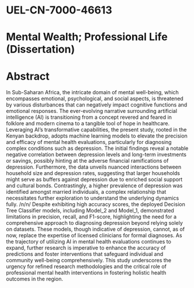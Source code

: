 # UEL-CN-7000-46613
# Mental Wealth; Professional Life (Dissertation)

# Abstract
 In Sub-Saharan Africa, the intricate domain of mental well-being, which encompasses emotional, psychological, and social aspects, is threatened by various disturbances that can negatively impact cognitive functions and emotional responses. The ever-evolving narrative surrounding artificial intelligence (AI) is transitioning from a concept revered and feared in folklore and modern cinema to a tangible tool of hope in healthcare. Leveraging AI’s transformative capabilities, the present study, rooted in the Kenyan backdrop, adopts machine learning models to elevate the precision and efficacy of mental health evaluations, particularly for diagnosing complex conditions such as depression. The initial findings reveal a notable negative correlation between depression levels and long-term investments or savings, possibly hinting at the adverse financial ramifications of depression. Furthermore, the data unveils nuanced interactions between household size and depression rates, suggesting that larger households might serve as buffers against depression due to enriched social support and cultural bonds. Contrastingly, a higher prevalence of depression was identified amongst married individuals, a complex relationship that necessitates further exploration to understand the underlying dynamics fully. /n/n/
Despite exhibiting high accuracy scores, the deployed Decision Tree Classifier models, including Model_2 and Model_1, demonstrated limitations in precision, recall, and F1-score, highlighting the need for a comprehensive approach to diagnosing depression beyond relying solely on datasets. These models, though indicative of depression, cannot, as of now, replace the expertise of licensed clinicians for formal diagnoses. As the trajectory of utilizing AI in mental health evaluations continues to expand, further research is imperative to enhance the accuracy of predictions and foster interventions that safeguard individual and community well-being comprehensively. This study underscores the urgency for refined research methodologies and the critical role of professional mental health interventions in fostering holistic health outcomes in the region.

